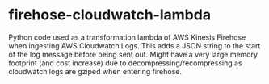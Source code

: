 # firehose-cloudwatch-lambda
Python code used as a transformation lambda of AWS Kinesis Firehose when ingesting AWS Cloudwatch Logs. This adds a JSON string to the start of the log message before being sent out. Might have a very large memory footprint (and cost increase) due to decompressing/recompressing as cloudwatch logs are gziped when entering firehose.
